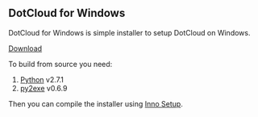 ## DotCloud for Windows

DotCloud for Windows is simple installer to setup DotCloud on Windows.

[Download](http://s3.kalmanspeier.com/dotcloud/dotcloud-0.3.1.exe)

To build from source you need:
1. [Python](http://www.python.org) v2.7.1
2. [py2exe](http://www.py2exe.org) v0.6.9

Then you can compile the installer using [Inno Setup](http://www.jrsoftware.org/isinfo.php).